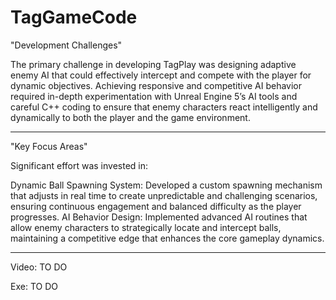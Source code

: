 # TagGameCode

"Development Challenges"

The primary challenge in developing TagPlay was designing adaptive enemy AI that could effectively intercept and compete with the player for dynamic objectives. Achieving responsive and competitive AI behavior required in-depth experimentation with Unreal Engine 5’s AI tools and careful C++ coding to ensure that enemy characters react intelligently and dynamically to both the player and the game environment.

---------------------

"Key Focus Areas"

Significant effort was invested in:

Dynamic Ball Spawning System: Developed a custom spawning mechanism that adjusts in real time to create unpredictable and challenging scenarios, ensuring continuous engagement and balanced difficulty as the player progresses.
AI Behavior Design: Implemented advanced AI routines that allow enemy characters to strategically locate and intercept balls, maintaining a competitive edge that enhances the core gameplay dynamics.

---------------------

Video: TO DO

Exe: TO DO
